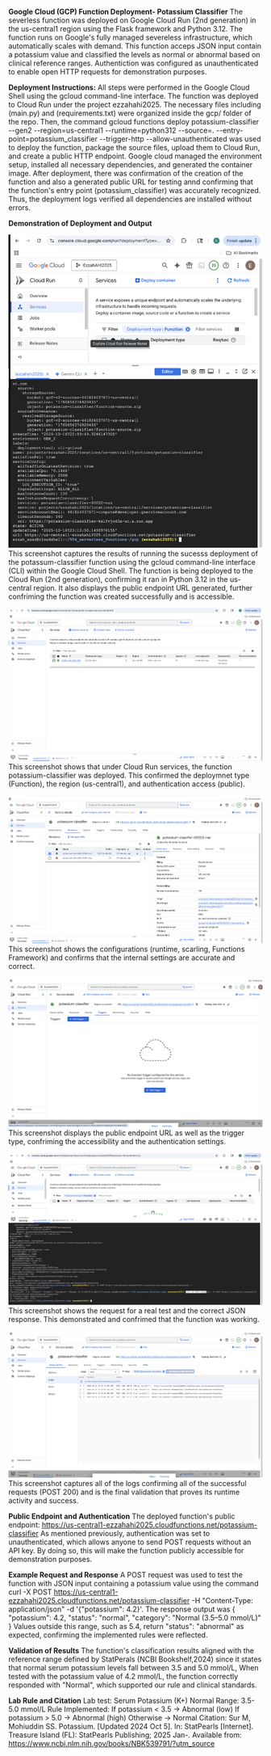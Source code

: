 **Google Cloud (GCP) Function Deployment- Potassium Classifier**
The severless function was deployed on Google Cloud Run (2nd generation) in the us-central1 region using the Flask framework and Python 3.12. The function runs on Google's fully managed severeless infrastructure, which automatically scales with demand. This function acceps JSON input contain a potassium value and classified the levels as normal or abnormal based on clinical reference ranges. Authentiction was configured as unauthenticated to enable open HTTP requests for demonstration purposes. 

**Deployment Instructions:**
All steps were performed in the Google Cloud Shell using the gcloud command-line interface. The function was deployed to Cloud Run under the project ezzahahi2025. The necessary files including (main.py) and (requirements.txt) were organized inside the gcp/ folder of the repo. Then, the command gcloud functions deploy potassium-classifier --gen2 --region=us-central1 --runtime=python312 --source=. --entry-point=potassium_classifier --trigger-http --allow-unauthenticated was used to deploy the function, package the source files, upload them to Cloud Run, and create a public HTTP endpoint. Google cloud managed the environment setup, installed all necessary dependencies, and generated the container image. After deployment, there was confirmation of the creation of the function and also a generated public URL for testing annd confirming that the function's entry point (potassium_classifier) was accurately recognized. Thus, the deployment logs verified all dependencies are installed without errors.

 
**Demonstration of Deployment and Output**

![cloud_shell_deployment](screenshots/gcp_cloud_shell.png)
This screenshot captures the results of running the sucesss deployment of the potassum-classifier function using the gcloud command-line interface (CLI) within the Google Cloud Shell. The function is being deployed to the Cloud Run (2nd generation), confirming it ran in Python 3.12 in the us-central region. It also displays the public endpoint URL generated, further confriming the function was created successfully and is accessible. 

![GCP_service_list](screenshots/gcp_service_list.png)
This screenshot shows that under Cloud Run services, the function potassium-classifier was deployed. This confirmed the deploymnet type (Function), the region (us-central1), and authentication access (public). 

![GCP_service_details](screenshots/gcp_service_details.png)
This screenshot shows the configurations (runtime, scarling, Functions Framework) and confirms that the internal settings are accurate and correct. 

![gcp_trigger](screenshots/gcp_trigger_url.png)
This screenshot displays the public endpoint URL as well as the trigger type, confriming the accessibility and the authentication settings. 

![gcp_test_output](screenshots/gcp_test_output.png)
This screenshot shows the request for a real test and the correct JSON response. This demonstrated and confrimed that the function was working. 

![gcp_logs](screenshots/gcp_logs_success.png)
This screenshot captures all of the logs confirming all of the successful requests (POST 200) and is the final validation that proves its runtime activity and success. 

**Public Endpoint and Authentication**
The deployed function's public endpoint:
https://us-central1-ezzahahi2025.cloudfunctions.net/potassium-classifier
As mentioned previously, authentication was set to unauthenticated, which allows anyone to send POST requests without an API key. By doing so, this will make the function publicly accessible for demonstration purposes. 

**Example Request and Response**
A POST request was used to test the function with JSON input containing a potassium value using the command  curl -X POST https://us-central1-ezzahahi2025.cloudfunctions.net/potassium-classifier -H "Content-Type: application/json" -d '{"potassium": 4.2}'. The response output was  { "potassium": 4.2, "status": "normal", "category": "Normal (3.5–5.0 mmol/L)" } Values outside this range, such as 5.4, return "status": "abnormal" as expected, confirming the implemented rules were reflected. 

**Validation of Results**
The function's classification results aligned with the reference range defined by StatPerals (NCBI Bookshelf,2024) since it states that normal serum potassium levels fall between 3.5 and 5.0 mmol/L, When tested with the potassium value of 4.2 mmol/L, the function correctly responded with "Normal", which supported our rule and clinical standards. 






**Lab Rule and Citation**
Lab test: Serum Potassium (K+)
Normal Range: 3.5-5.0 mmol/L
Rule Implemented:
If potassium < 3.5 -> Abnormal (low)
If potassium > 5.0 -> Abnormal (high)
Otherwise -> Normal
Citation: Sur M, Mohiuddin SS. Potassium. [Updated 2024 Oct 5]. In: StatPearls [Internet]. Treasure Island (FL): StatPearls Publishing; 2025 Jan-. Available from: https://www.ncbi.nlm.nih.gov/books/NBK539791/?utm_source